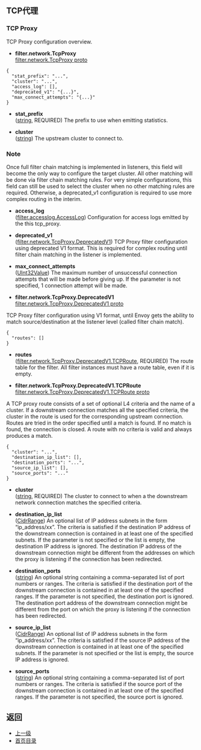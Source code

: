 ## TCP代理

### TCP Proxy
TCP Proxy configuration overview.

- **filter.network.TcpProxy**</br>
[filter.network.TcpProxy proto]()

```
{
  "stat_prefix": "...",
  "cluster": "...",
  "access_log": [],
  "deprecated_v1": "{...}",
  "max_connect_attempts": "{...}"
}
```
- **stat_prefix**</br>
	([string](https://developers.google.com/protocol-buffers/docs/proto#scalar), REQUIRED) The prefix to use when emitting statistics.

- **cluster**</br>
	([string](https://developers.google.com/protocol-buffers/docs/proto#scalar)) The upstream cluster to connect to.


### Note

Once full filter chain matching is implemented in listeners, this field will become the only way to configure the target cluster. All other matching will be done via filter chain matching rules. For very simple configurations, this field can still be used to select the cluster when no other matching rules are required. Otherwise, a deprecated_v1 configuration is required to use more complex routing in the interim.

- **access_log**</br>
	([filter.accesslog.AccessLog](#)) Configuration for access logs emitted by the this tcp_proxy.

- **deprecated_v1**</br>
	([filter.network.TcpProxy.DeprecatedV1](#)) TCP Proxy filter configuration using deprecated V1 format. This is required for complex routing until filter chain matching in the listener is implemented.

- **max_connect_attempts**</br>
	([UInt32Value](https://developers.google.com/protocol-buffers/docs/reference/google.protobuf#uint32value)) The maximum number of unsuccessful connection attempts that will be made before giving up. If the parameter is not specified, 1 connection attempt will be made.

- **filter.network.TcpProxy.DeprecatedV1**</br>
[filter.network.TcpProxy.DeprecatedV1 proto]()

TCP Proxy filter configuration using V1 format, until Envoy gets the ability to match source/destination at the listener level (called filter chain match).

```
{
  "routes": []
}
```
- **routes**</br>
	([filter.network.TcpProxy.DeprecatedV1.TCPRoute](#), REQUIRED) The route table for the filter. All filter instances must have a route table, even if it is empty.

- **filter.network.TcpProxy.DeprecatedV1.TCPRoute**</br>
[filter.network.TcpProxy.DeprecatedV1.TCPRoute proto]()

A TCP proxy route consists of a set of optional L4 criteria and the name of a cluster. If a downstream connection matches all the specified criteria, the cluster in the route is used for the corresponding upstream connection. Routes are tried in the order specified until a match is found. If no match is found, the connection is closed. A route with no criteria is valid and always produces a match.

```
{
  "cluster": "...",
  "destination_ip_list": [],
  "destination_ports": "...",
  "source_ip_list": [],
  "source_ports": "..."
}
```
- **cluster**</br>
	([string](https://developers.google.com/protocol-buffers/docs/proto#scalar), REQUIRED) The cluster to connect to when a the downstream network connection matches the specified criteria.

- **destination_ip_list**</br>
	([CidrRange](#)) An optional list of IP address subnets in the form “ip_address/xx”. The criteria is satisfied if the destination IP address of the downstream connection is contained in at least one of the specified subnets. If the parameter is not specified or the list is empty, the destination IP address is ignored. The destination IP address of the downstream connection might be different from the addresses on which the proxy is listening if the connection has been redirected.

- **destination_ports**</br>
	([string](https://developers.google.com/protocol-buffers/docs/proto#scalar)) An optional string containing a comma-separated list of port numbers or ranges. The criteria is satisfied if the destination port of the downstream connection is contained in at least one of the specified ranges. If the parameter is not specified, the destination port is ignored. The destination port address of the downstream connection might be different from the port on which the proxy is listening if the connection has been redirected.

- **source_ip_list**</br>
	([CidrRange](#)) An optional list of IP address subnets in the form “ip_address/xx”. The criteria is satisfied if the source IP address of the downstream connection is contained in at least one of the specified subnets. If the parameter is not specified or the list is empty, the source IP address is ignored.

- **source_ports**</br>
	([string](https://developers.google.com/protocol-buffers/docs/proto#scalar)) An optional string containing a comma-separated list of port numbers or ranges. The criteria is satisfied if the source port of the downstream connection is contained in at least one of the specified ranges. If the parameter is not specified, the source port is ignored.





## 返回
- [上一级](../Networkfilters.md)
- [首页目录](../../../README.md)
